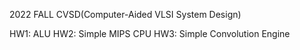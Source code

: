 2022 FALL CVSD(Computer-Aided VLSI System Design)

HW1: ALU
HW2: Simple MIPS CPU
HW3: Simple Convolution Engine


